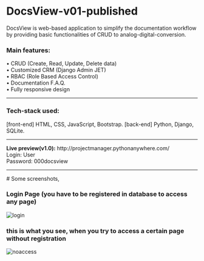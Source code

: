 # DocsView-v01-published
DocsView is web-based application to simplify the documentation workflow by providing basic functionalities of CRUD to analog-digital-conversion.

<b><h3>Main features:</h3></b> 
• CRUD (Create, Read, Update, Delete data)  
• Customized CRM (Django Admin JET)  
• RBAC (Role Based Access Control)  
• Documentation F.A.Q.  
• Fully responsive design   
<hr>
<b><h3>Tech-stack used: </h3></b>
[front-end] HTML, CSS, JavaScript, Bootstrap. [back-end] Python, Django, SQLite.
<hr>
<b>Live preview(v1.0):</b> http://projectmanager.pythonanywhere.com/  
<br>Login: User
<br>Password: 000docsview

<hr>
# Some screenshots,  

### Login Page (you have to be registered in database to access any page)  
![login](https://user-images.githubusercontent.com/50765400/118021373-9b6b2280-b374-11eb-8d37-1156d9039ef6.JPG)


### this is what you see, when you try to access a certain page without registration  
![noaccess](https://user-images.githubusercontent.com/50765400/118021184-652da300-b374-11eb-89fe-d7ecc0d93780.JPG)

